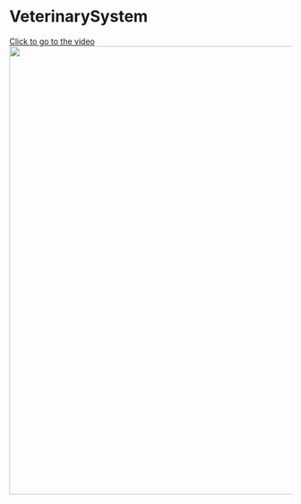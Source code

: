# VeterinarySystem
<a href="https://youtu.be/_8c6GhvSoAE">Click to go to the video</a> <br>
<img src="https://github.com/trzcinska-magdalena/VeterinarySystem/assets/109164652/ef3124d3-901c-4dd7-ad36-a4347b00d9d9" width="800">


